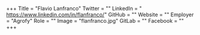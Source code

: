 +++
Title = "Flavio Lanfranco"
Twitter = ""
LinkedIn = " https://www.linkedin.com/in/flanfranco/"
GitHub = ""
Website = ""
Employer = "Agrofy"
Role = ""
Image = "flanfranco.jpg"
GitLab = ""
Facebook = ""
+++
